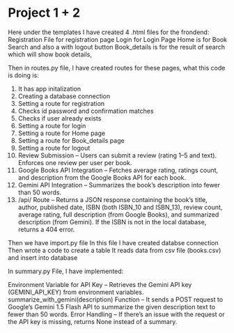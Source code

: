 # Project 1 + 2
Here under the templates I have created 4 .html files for the frondend:
Registration File for registration page
Login for Login Page
Home is for Book Search and also a with logout button
Book_details is for the result of search which will show book details, 

Then in routes.py file, I have created routes for these pages, what this code is doing is:
1. It has app initalization
2. Creating a database connection
3. Setting a route for registration
4. Checks id password and confirmation matches
5. Checks if user already exists
6. Setting a route for login
7. Setting a route for Home page
8. Setting a route for Book_details page
9. Setting a route for logout
10. Review Submission – Users can submit a review (rating 1–5 and text). Enforces one review per user per book.
11. Google Books API Integration – Fetches average rating, ratings count, and description from the Google Books API for each book.
12. Gemini API Integration – Summarizes the book’s description into fewer than 50 words.
13. /api/<isbn> Route – Returns a JSON response containing the book’s title, author, published date, ISBN (both ISBN_10 and ISBN_13), review count, average rating, full description (from Google Books), and summarized description (from Gemini). If the ISBN is not in the local database, returns a 404 error.

Then we have import.py file
In this file I have created databse connection
Then wrote a code to create a table
It reads data from csv file (books.csv) and insert into database

In summary.py File, I have implemented:

Environment Variable for API Key – Retrieves the Gemini API key (GEMINI_API_KEY) from environment variables.
summarize_with_gemini(description) Function – It sends a POST request to Google’s Gemini 1.5 Flash API to summarize the given description text to fewer than 50 words.
Error Handling – If there’s an issue with the request or the API key is missing, returns None instead of a summary.
